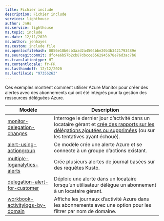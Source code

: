 ```yaml
---
title: Fichier include
description: Fichier include
services: lighthouse
author: JnHs
ms.service: lighthouse
ms.topic: include
ms.date: 12/11/2020
ms.author: jenhayes
ms.custom: include file
ms.openlocfilehash: 0056e18b6cb3aad2a4504bbe20b3b3421793489e
ms.sourcegitcommit: dfc4e6b57b2cb87dbcce5562945678e76d3ac7b6
ms.translationtype: HT
ms.contentlocale: fr-FR
ms.lasthandoff: 12/12/2020
ms.locfileid: "97356263"
---
```

Ces exemples montrent comment utiliser Azure Monitor pour créer des alertes avec des abonnements qui ont été intégrés pour la gestion des ressources déléguées Azure.

| **Modèle** | **Description** |
|---------|---------|
| [monitor-delegation-changes](https://github.com/Azure/Azure-Lighthouse-samples/tree/master/tools/monitor-delegation-changes) | Interroge le dernier jour d’activité dans un locataire gérant et [crée des rapports sur les délégations ajoutées ou supprimées](../articles/lighthouse/how-to/monitor-delegation-changes.md) (ou sur les tentatives ayant échoué).|
| [alert-using-actiongroup](https://github.com/Azure/Azure-Lighthouse-samples/tree/master/templates/alert-using-actiongroup) | Ce modèle crée une alerte Azure et se connecte à un groupe d’actions existant.|
| [multiple-loganalytics-alerts](https://github.com/Azure/Azure-Lighthouse-samples/tree/master/templates/multiple-loganalytics-alerts) | Crée plusieurs alertes de journal basées sur des requêtes Kusto.|
| [delegation-alert-for-customer](https://github.com/Azure/Azure-Lighthouse-samples/tree/master/templates/delegation-alert-for-customer) | Déploie une alerte dans un locataire lorsqu’un utilisateur délègue un abonnement à un locataire gérant.|
| [workbook-activitylogs-by-domain](https://github.com/Azure/Azure-Lighthouse-samples/tree/master/templates/workbook-activitylogs-by-domain) | Affiche les journaux d’activité Azure dans les abonnements avec une option pour les filtrer par nom de domaine. |
